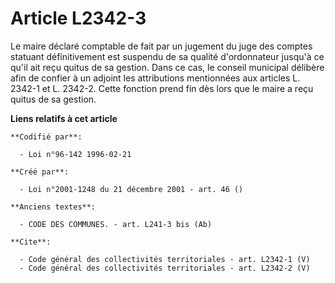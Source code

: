 # Article L2342-3

Le maire déclaré comptable de fait par un jugement du juge des comptes statuant définitivement est suspendu de sa qualité
d'ordonnateur jusqu'à ce qu'il ait reçu quitus de sa gestion. Dans ce cas, le conseil municipal délibère afin de confier à un
adjoint les attributions mentionnées aux articles L. 2342-1 et L. 2342-2. Cette fonction prend fin dès lors que le maire a
reçu quitus de sa gestion.

**Liens relatifs à cet article**

	**Codifié par**:

	  - Loi n°96-142 1996-02-21

	**Créé par**:

	  - Loi n°2001-1248 du 21 décembre 2001 - art. 46 ()

	**Anciens textes**:

	  - CODE DES COMMUNES. - art. L241-3 bis (Ab)

	**Cite**:

	  - Code général des collectivités territoriales - art. L2342-1 (V)
	  - Code général des collectivités territoriales - art. L2342-2 (V)
